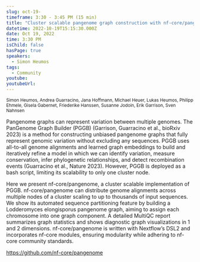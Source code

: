 ```yaml
---
slug: oct-19-
timeframe: 3:30 - 3:45 PM (15 min)
title: "Cluster scalable pangenome graph construction with nf-core/pangenome"
datetime: 2022-10-19T15:15:30.000Z
date: Oct 19, 2022
time: 3:30 PM
isChild: false
hasPage: true
speakers:
  - Simon Heumos
tags:
  - Community
youtube: 
youtubeUrl: 
---
```


<div className="mb-4">
  <small className="typo-small">
Simon Heumos, Andrea Guarracino, Jana Hoffmann, Michael Heuer, Lukas Heumos, Philipp Ehmele, Gisela Gabernet, Friederike Hanssen, Susanne Jodoin, Erik Garrison, Sven Nahnsen
  </small>
</div>

Pangenome graphs can represent variation between multiple genomes. The PanGenome Graph Builder (PGGB) (Garrison, Guarracino et al., bioRxiv 2023) is a method for constructing unbiased pangenome graphs that fully represent genomic variation without excluding any sequences. PGGB uses all-to-all genome alignments and learned graph embeddings to build and iteratively refine a model in which we can identify variation, measure conservation, infer phylogenetic relationships, and detect recombination events (Guarracino et al., Nature 2023). However, PGGB is deployed as a bash script, limiting its scalability to only one cluster node.

Here we present nf-core/pangenome, a cluster scalable implementation of PGGB. nf-core/pangenome can distribute genome alignments across multiple nodes of a cluster scaling to up to thousands of input sequences. We show its automated sequence partitioning feature by building a Lodderomyces elongisporus pangenome graph, aiming to assign each chromosome into one graph component. A detailed MultiQC report summarizes graph statistics and shows diagnostic graph visualizations in 1 and 2 dimensions. nf-core/pangenome is written with Nextflow’s DSL2 and incorporates nf-core modules, ensuring modularity while adhering to nf-core community standards.

https://github.com/nf-core/pangenome